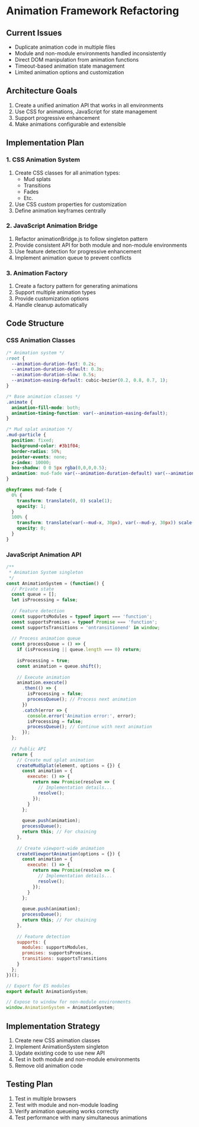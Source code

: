 # Animation Framework Refactoring

## Current Issues
- Duplicate animation code in multiple files
- Module and non-module environments handled inconsistently
- Direct DOM manipulation from animation functions
- Timeout-based animation state management
- Limited animation options and customization

## Architecture Goals
1. Create a unified animation API that works in all environments
2. Use CSS for animations, JavaScript for state management
3. Support progressive enhancement
4. Make animations configurable and extensible

## Implementation Plan

### 1. CSS Animation System
1. Create CSS classes for all animation types:
   - Mud splats
   - Transitions
   - Fades
   - Etc.
2. Use CSS custom properties for customization
3. Define animation keyframes centrally

### 2. JavaScript Animation Bridge
1. Refactor animationBridge.js to follow singleton pattern
2. Provide consistent API for both module and non-module environments
3. Use feature detection for progressive enhancement
4. Implement animation queue to prevent conflicts

### 3. Animation Factory
1. Create a factory pattern for generating animations
2. Support multiple animation types
3. Provide customization options
4. Handle cleanup automatically

## Code Structure

### CSS Animation Classes
```css
/* Animation system */
:root {
  --animation-duration-fast: 0.2s;
  --animation-duration-default: 0.3s;
  --animation-duration-slow: 0.5s;
  --animation-easing-default: cubic-bezier(0.2, 0.8, 0.7, 1);
}

/* Base animation classes */
.animate {
  animation-fill-mode: both;
  animation-timing-function: var(--animation-easing-default);
}

/* Mud splat animation */
.mud-particle {
  position: fixed;
  background-color: #3b1f04;
  border-radius: 50%;
  pointer-events: none;
  z-index: 10000;
  box-shadow: 0 0 5px rgba(0,0,0,0.5);
  animation: mud-fade var(--animation-duration-default) var(--animation-easing-default);
}

@keyframes mud-fade {
  0% {
    transform: translate(0, 0) scale(1);
    opacity: 1;
  }
  100% {
    transform: translate(var(--mud-x, 30px), var(--mud-y, 30px)) scale(0.2);
    opacity: 0;
  }
}
```

### JavaScript Animation API
```javascript
/**
 * Animation System singleton
 */
const AnimationSystem = (function() {
  // Private state
  const queue = [];
  let isProcessing = false;
  
  // Feature detection
  const supportsModules = typeof import === 'function';
  const supportsPromises = typeof Promise === 'function';
  const supportsTransitions = 'ontransitionend' in window;
  
  // Process animation queue
  const processQueue = () => {
    if (isProcessing || queue.length === 0) return;
    
    isProcessing = true;
    const animation = queue.shift();
    
    // Execute animation
    animation.execute()
      .then(() => {
        isProcessing = false;
        processQueue(); // Process next animation
      })
      .catch(error => {
        console.error('Animation error:', error);
        isProcessing = false;
        processQueue(); // Continue with next animation
      });
  };
  
  // Public API
  return {
    // Create mud splat animation
    createMudSplat(element, options = {}) {
      const animation = {
        execute: () => {
          return new Promise(resolve => {
            // Implementation details...
            resolve();
          });
        }
      };
      
      queue.push(animation);
      processQueue();
      return this; // For chaining
    },
    
    // Create viewport-wide animation
    createViewportAnimation(options = {}) {
      const animation = {
        execute: () => {
          return new Promise(resolve => {
            // Implementation details...
            resolve();
          });
        }
      };
      
      queue.push(animation);
      processQueue();
      return this; // For chaining
    },
    
    // Feature detection
    supports: {
      modules: supportsModules,
      promises: supportsPromises,
      transitions: supportsTransitions
    }
  };
})();

// Export for ES modules
export default AnimationSystem;

// Expose to window for non-module environments
window.AnimationSystem = AnimationSystem;
```

## Implementation Strategy
1. Create new CSS animation classes
2. Implement AnimationSystem singleton
3. Update existing code to use new API
4. Test in both module and non-module environments
5. Remove old animation code

## Testing Plan
1. Test in multiple browsers
2. Test with module and non-module loading
3. Verify animation queueing works correctly
4. Test performance with many simultaneous animations 